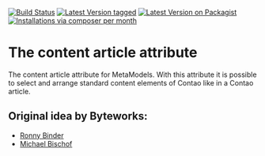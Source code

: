 [![Build Status](https://travis-ci.org/MetaModels/attribute_contentarticle.svg)](https://travis-ci.org/MetaModels/attribute_contentarticle)
[![Latest Version tagged](http://img.shields.io/github/tag/MetaModels/attribute_contentarticle.svg)](https://github.com/MetaModels/attribute_contentarticle/tags)
[![Latest Version on Packagist](http://img.shields.io/packagist/v/MetaModels/attribute_contentarticle.svg)](https://packagist.org/packages/MetaModels/attribute_contentarticle)
[![Installations via composer per month](http://img.shields.io/packagist/dm/MetaModels/attribute_contentarticle.svg)](https://packagist.org/packages/MetaModels/attribute_contentarticle)

# The content article attribute

The content article attribute for MetaModels. With this attribute it is possible to select and arrange standard content elements of Contao like in a Contao article.

## Original idea by Byteworks:
- [Ronny Binder](mailto:rb@bytworks.ch)
- [Michael Bischof](mailto:mb@byteworks.ch)
